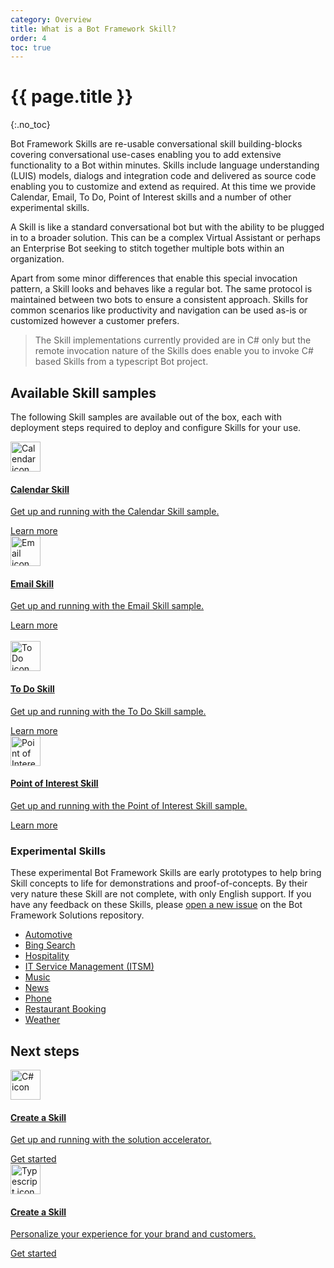 ```yaml
---
category: Overview
title: What is a Bot Framework Skill?
order: 4
toc: true
---
```


# {{ page.title }}
{:.no_toc}

Bot Framework Skills are re-usable conversational skill building-blocks covering conversational use-cases enabling you to add extensive functionality to a Bot within minutes. Skills include language understanding (LUIS) models, dialogs and integration code and delivered as source code enabling you to customize and extend as required. At this time we provide Calendar, Email, To Do, Point of Interest skills and a number of other experimental skills.

A Skill is like a standard conversational bot but with the ability to be plugged in to a broader solution. This can be a complex Virtual Assistant or perhaps an Enterprise Bot seeking to stitch together multiple bots within an organization.

Apart from some minor differences that enable this special invocation pattern, a Skill looks and behaves like a regular bot. The same protocol is maintained between two bots to ensure a consistent approach. Skills for common scenarios like productivity and navigation can be used as-is or customized however a customer prefers.

>The Skill implementations currently provided are in C# only but the remote invocation nature of the Skills does enable you to invoke C# based Skills from a typescript Bot project.

## Available Skill samples

The following Skill samples are available out of the box, each with deployment steps required to deploy and configure Skills for your use.

<div class="card-deck">
    <a href="{{site.baseurl}}/skills/samples/calendar/" class="card">
        <div class="card-body">
        <img src="{{site.baseurl}}/assets/images/icons/calendar-skill.png" alt="Calendar icon" width="48px">
            <h4 class="card-title no_toc">Calendar Skill</h4>
            <p class="card-text">Get up and running with the Calendar Skill sample.</p>
        </div>
        <div class="card-footer">
            <div class="btn btn-primary">Learn more</div>
        </div>
    </a>
    <a href="{{site.baseurl}}/skills/samples/email/"  class="card">
        <div class="card-body">
        <img src="{{site.baseurl}}/assets/images/icons/email-skill.png" alt="Email icon" width="48px">
            <h4 class="card-title no_toc">Email Skill</h4>
            <p class="card-text">Get up and running with the Email Skill sample.</p>
        </div>
        <div class="card-footer">
            <div class="btn btn-primary">Learn more</div>
        </div>
    </a>
</div>
<br/>
<div class="card-deck">
    <a href="{{site.baseurl}}/skills/samples/to-do/" class="card">
        <div class="card-body">
        <img src="{{site.baseurl}}/assets/images/icons/todo-skill.png" alt="To Do icon" width="48px">
            <h4 class="card-title no_toc">To Do Skill</h4>
            <p class="card-text">Get up and running with the To Do Skill sample.</p>
        </div>
        <div class="card-footer">
            <div class="btn btn-primary">Learn more</div>
        </div>
    </a>
    <a href="{{site.baseurl}}/skills/samples/point-of-interest/" class="card">
        <div class="card-body">
        <img src="{{site.baseurl}}/assets/images/icons/point-of-interest-skill.png" alt="Point of Interest icon" width="48px">
            <h4 class="card-title no_toc">Point of Interest Skill</h4>
            <p class="card-text">Get up and running with the Point of Interest Skill sample.</p>
        </div>
        <div class="card-footer">
            <div class="btn btn-primary">Learn more</div>
        </div>
    </a>
</div>

### Experimental Skills

These experimental Bot Framework Skills are early prototypes to help bring Skill concepts to life for demonstrations and proof-of-concepts.
By their very nature these Skill are not complete, with only English support. If you have any feedback on these Skills, please [open a new issue](https://github.com/microsoft/botframework-solutions/issues/new/choose) on the Bot Framework Solutions repository.

- [Automotive]({{site.baseurl}}/skills/samples/automotive)
- [Bing Search]({{site.baseurl}}/skills/samples/bing-search)
- [Hospitality]({{site.baseurl}}/skills/samples/hospitality/)
- [IT Service Management (ITSM)]({{site.baseurl}}/skills/samples/itsm)
- [Music]({{site.baseurl}}/skills/samples/music)
- [News]({{site.baseurl}}/skills/samples/news)
- [Phone]({{site.baseurl}}/skills/samples/phone)
- [Restaurant Booking]({{site.baseurl}}/skills/samples/restaurant-booking)
- [Weather]({{site.baseurl}}/skills/samples/weather)

## Next steps

<div class="card-deck">
    <a href="{{site.baseurl}}/skills/tutorials/create-skill/csharp/1-intro/"  class="card">
        <div class="card-body">
            <img src="{{site.baseurl}}/assets/images/icons/csharp.png" alt="C# icon" width="48px">
            <h4 class="card-title no_toc">Create a Skill</h4>
            <p class="card-text">Get up and running with the solution accelerator.</p>
        </div>
        <div class="card-footer">
            <div class="btn btn-primary">Get started</div>
        </div>
    </a>
    <a href="{{site.baseurl}}/skills/tutorials/create-skill/typescript/1-intro/" class="card">
        <div class="card-body">
            <img src="{{site.baseurl}}/assets/images/icons/typescript.png" alt="Typescript icon" width="48px">
            <h4 class="card-title no_toc">Create a Skill</h4>
            <p class="card-text">Personalize your experience for your brand and customers.</p>
        </div>
        <div class="card-footer">
            <div class="btn btn-primary">Get started</div>
        </div>
    </a>
</div>
